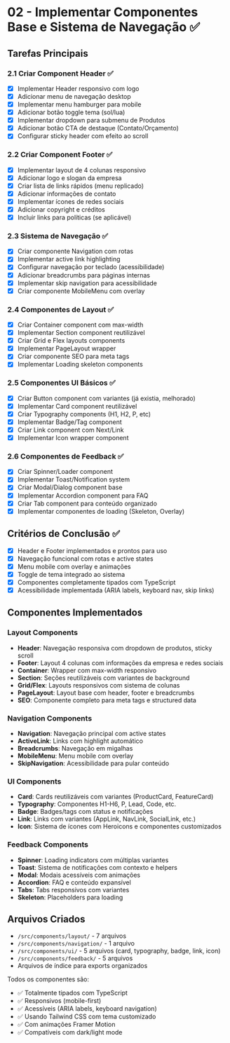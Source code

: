 # 02 - Implementar Componentes Base e Sistema de Navegação ✅

## Tarefas Principais

### 2.1 Criar Component Header ✅
- [x] Implementar Header responsivo com logo
- [x] Adicionar menu de navegação desktop
- [x] Implementar menu hamburger para mobile
- [x] Adicionar botão toggle tema (sol/lua)
- [x] Implementar dropdown para submenu de Produtos
- [x] Adicionar botão CTA de destaque (Contato/Orçamento)
- [x] Configurar sticky header com efeito ao scroll

### 2.2 Criar Component Footer ✅
- [x] Implementar layout de 4 colunas responsivo
- [x] Adicionar logo e slogan da empresa
- [x] Criar lista de links rápidos (menu replicado)
- [x] Adicionar informações de contato
- [x] Implementar ícones de redes sociais
- [x] Adicionar copyright e créditos
- [x] Incluir links para políticas (se aplicável)

### 2.3 Sistema de Navegação ✅
- [x] Criar componente Navigation com rotas
- [x] Implementar active link highlighting
- [x] Configurar navegação por teclado (acessibilidade)
- [x] Adicionar breadcrumbs para páginas internas
- [x] Implementar skip navigation para acessibilidade
- [x] Criar componente MobileMenu com overlay

### 2.4 Componentes de Layout ✅
- [x] Criar Container component com max-width
- [x] Implementar Section component reutilizável
- [x] Criar Grid e Flex layouts components
- [x] Implementar PageLayout wrapper
- [x] Criar componente SEO para meta tags
- [x] Implementar Loading skeleton components

### 2.5 Componentes UI Básicos ✅
- [x] Criar Button component com variantes (já existia, melhorado)
- [x] Implementar Card component reutilizável
- [x] Criar Typography components (H1, H2, P, etc)
- [x] Implementar Badge/Tag component
- [x] Criar Link component com Next/Link
- [x] Implementar Icon wrapper component

### 2.6 Componentes de Feedback ✅
- [x] Criar Spinner/Loader component
- [x] Implementar Toast/Notification system
- [x] Criar Modal/Dialog component base
- [x] Implementar Accordion component para FAQ
- [x] Criar Tab component para conteúdo organizado
- [x] Implementar componentes de loading (Skeleton, Overlay)

## Critérios de Conclusão ✅
- [x] Header e Footer implementados e prontos para uso
- [x] Navegação funcional com rotas e active states
- [x] Menu mobile com overlay e animações
- [x] Toggle de tema integrado ao sistema
- [x] Componentes completamente tipados com TypeScript
- [x] Acessibilidade implementada (ARIA labels, keyboard nav, skip links)

## Componentes Implementados

### Layout Components
- **Header**: Navegação responsiva com dropdown de produtos, sticky scroll
- **Footer**: Layout 4 colunas com informações da empresa e redes sociais
- **Container**: Wrapper com max-width responsivo
- **Section**: Seções reutilizáveis com variantes de background
- **Grid/Flex**: Layouts responsivos com sistema de colunas
- **PageLayout**: Layout base com header, footer e breadcrumbs
- **SEO**: Componente completo para meta tags e structured data

### Navigation Components  
- **Navigation**: Navegação principal com active states
- **ActiveLink**: Links com highlight automático
- **Breadcrumbs**: Navegação em migalhas
- **MobileMenu**: Menu mobile com overlay
- **SkipNavigation**: Acessibilidade para pular conteúdo

### UI Components
- **Card**: Cards reutilizáveis com variantes (ProductCard, FeatureCard)
- **Typography**: Componentes H1-H6, P, Lead, Code, etc.
- **Badge**: Badges/tags com status e notificações
- **Link**: Links com variantes (AppLink, NavLink, SocialLink, etc.)
- **Icon**: Sistema de ícones com Heroicons e componentes customizados

### Feedback Components
- **Spinner**: Loading indicators com múltiplas variantes
- **Toast**: Sistema de notificações com contexto e helpers
- **Modal**: Modais acessíveis com animações
- **Accordion**: FAQ e conteúdo expansível
- **Tabs**: Tabs responsivos com variantes
- **Skeleton**: Placeholders para loading

## Arquivos Criados
- `/src/components/layout/` - 7 arquivos
- `/src/components/navigation/` - 1 arquivo  
- `/src/components/ui/` - 5 arquivos (card, typography, badge, link, icon)
- `/src/components/feedback/` - 5 arquivos
- Arquivos de índice para exports organizados

Todos os componentes são:
- ✅ Totalmente tipados com TypeScript
- ✅ Responsivos (mobile-first)
- ✅ Acessíveis (ARIA labels, keyboard navigation)
- ✅ Usando Tailwind CSS com tema customizado
- ✅ Com animações Framer Motion
- ✅ Compatíveis com dark/light mode